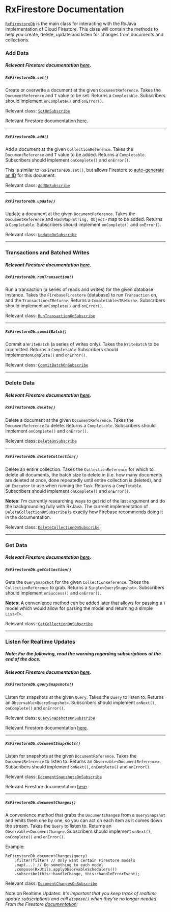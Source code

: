# RxFirestore Documentation

[`RxFirestoreDb`](https://github.com/btrautmann/RxFirestore/blob/master/rxfirestore/src/main/java/com/oakwoodsc/rxfirestore/RxFirestoreDb.java) is the main class for interacting with the RxJava implementation of Cloud Firestore. This class will contain the methods to help you create, delete, update and listen for changes from documents and collections.

### Add Data
##### Relevant Firestore documentation [here](https://firebase.google.com/docs/firestore/manage-data/add-data).
##### `RxFirestoreDb.set()`
Create or overwrite a document at the given `DocumentReference`. Takes the `DocumentReference` and `T` value to be set. Returns a `Completable`. Subscribers should implement `onComplete()` and `onError()`.

Relevant class: [`SetOnSubscribe`](https://github.com/btrautmann/RxFirestore/blob/master/rxfirestore/src/main/java/com/oakwoodsc/rxfirestore/SetOnSubscribe.java)

Relevant Firestore documentation [here](https://firebase.google.com/docs/firestore/manage-data/add-data).

***

##### `RxFirestoreDb.add()`
Add a document at the given `CollectionReference`. Takes the `DocumentReference` and `T` value to be added. Returns a `Completable`. Subscribers should implement `onComplete()` and `onError()`.

This is similar to `RxFirestoreDb.set()`, but allows Firestore to [auto-generate an ID]() for this document.

Relevant class: [`AddOnSubscribe`](https://github.com/btrautmann/RxFirestore/blob/master/rxfirestore/src/main/java/com/oakwoodsc/rxfirestore/AddOnSubscribe.java)

***

##### `RxFirestoreDb.update()`
Update a document at the given `DocumentReference`. Takes the `DocumentReference` and `HashMap<String, Object>` map to be added. Returns a `Completable`. Subscribers should implement `onComplete()` and `onError()`.

Relevant class: [`UpdateOnSubscribe`](https://github.com/btrautmann/RxFirestore/blob/master/rxfirestore/src/main/java/com/oakwoodsc/rxfirestore/UpdateOnSubscribe.java)

***

### Transactions and Batched Writes
##### Relevant Firestore documentation [here](https://firebase.google.com/docs/firestore/manage-data/transactions).
##### `RxFirestoreDb.runTransaction()`
Run a transaction (a series of reads and writes) for the given database instance. Takes the `FirebaseFirestore` (database) to run `Transaction` on, and the `Transaction<TReturn>`. Returns a `Completable<TReturn>`. Subscribers should implement `onComplete()` and `onError()`.

Relevant class: [`RunTransactionOnSubscribe`](https://github.com/btrautmann/RxFirestore/blob/master/rxfirestore/src/main/java/com/oakwoodsc/rxfirestore/RunTransactionOnSubscribe.java)

***

##### `RxFirestoreDb.commitBatch()`
Commit a `WriteBatch` (a series of writes only). Takes the `WriteBatch` to be committed. Returns a `Completable` Subscribers should implement`onComplete()` and `onError()`.

Relevant class: [`CommitBatchOnSubscribe`](https://github.com/btrautmann/RxFirestore/blob/master/rxfirestore/src/main/java/com/oakwoodsc/rxfirestore/CommitBatchOnSubscribe.java)

***

### Delete Data
##### Relevant Firestore documentation [here](https://firebase.google.com/docs/firestore/manage-data/delete-data).
##### `RxFirestoreDb.delete()`
Delete a document at the given `DocumentReference`. Takes the `DocumentReference` to delete. Returns a `Completable`. Subscribers should implement `onComplete()` and `onError()`.

Relevant class: [`DeleteOnSubscribe`](https://github.com/btrautmann/RxFirestore/blob/master/rxfirestore/src/main/java/com/oakwoodsc/rxfirestore/DeleteOnSubscribe.java)

***

##### `RxFirestoreDb.deleteCollection()`
Delete an entire collection. Takes the `CollectionReference` for which to delete all documents, the batch size to delete in (i.e. how many documents are deleted at once, done repeatedly until entire collection is deleted), and an `Executor` to use when running the `Task`. Returns a `Completable`. Subscribers should implement `onComplete()` and `onError()`.

**Notes**: I'm currently researching ways to get rid of the last argument and do the backgrounding fully with RxJava. The current implementation of `DeleteCollectionOnSubscribe` is exactly how Firebase recommends doing it in the documentation.

Relevant class: [`DeleteCollectionOnSubscribe`](https://github.com/btrautmann/RxFirestore/blob/master/rxfirestore/src/main/java/com/oakwoodsc/rxfirestore/DeleteCollectionOnSubscribe.java)

***

### Get Data
##### Relevant Firestore documentation [here](https://firebase.google.com/docs/firestore/query-data/get-data).

##### `RxFirestoreDb.getCollection()`
Gets the `QuerySnapshot` for the given `CollectionReference`. Takes the `CollectionReference` to grab. Returns a `Single<QuerySnapshot>`. Subscribers should implement `onSuccess()` and `onError()`.

**Notes**: A convenience method can be added later that allows for passing a `T` model which would allow for parsing the model and returning a simple `List<T>`.

Relevant class: [`GetCollectionOnSubscribe`](https://github.com/btrautmann/RxFirestore/blob/master/rxfirestore/src/main/java/com/oakwoodsc/rxfirestore/GetCollectionOnSubscribe.java)

***

### Listen for Realtime Updates
##### Note: For the following, read the warning regarding subscriptions at the end of the docs.
##### Relevant Firestore documentation [here](https://firebase.google.com/docs/firestore/query-data/listen).

##### `RxFirestoreDb.querySnapshots()`
Listen for snapshots at the given `Query`. Takes the `Query` to listen to. Returns an `Observable<QuerySnapshot>`. Subscribers should implement `onNext()`, `onComplete()` and `onError()`.

Relevant class: [`QuerySnapshotsOnSubscribe`](https://github.com/btrautmann/RxFirestore/blob/master/rxfirestore/src/main/java/com/oakwoodsc/rxfirestore/QuerySnapshotsOnSubscribe.java)

Relevant Firestore documentation [here](https://firebase.google.com/docs/firestore/query-data/listen).

***

##### `RxFirestoreDb.documentSnapshots()`
Listen for snapshots at the given `DocumentReference`. Takes the `DocumentReference` to listen to. Returns an `Observable<DocumentReference>`. Subscribers should implement `onNext()`, `onComplete()` and `onError()`.

Relevant class: [`DocumentSnapshotsOnSubscribe`](https://github.com/btrautmann/RxFirestore/blob/master/rxfirestore/src/main/java/com/oakwoodsc/rxfirestore/DocumentSnapshotsOnSubscribe.java)

Relevant Firestore documentation [here](https://firebase.google.com/docs/firestore/query-data/listen).

***

##### `RxFirestoreDb.documentChanges()`
A convenience method that grabs the `DocumentChange`s from a `QuerySnapshot` and emits them one by one, so you can act on each item as it comes down the stream. Takes the `Query` to listen to. Returns an `Observable<DocumentChange>`. Subscribers should implement `onNext()`, `onComplete()` and `onError()`.

Example:
```
RxFirestoreDb.documentChanges(query)
    .filter(filter) // Only want certain Firestore models
    .map(...) // Do something to each model
    .compose(RxUtils.applyObservableSchedulers())
    .subscribe(this::handleChange, this::handleErrorEvent);
```

Relevant class: [`DocumentChangesOnSubscribe`](https://github.com/btrautmann/RxFirestore/blob/master/rxfirestore/src/main/java/com/oakwoodsc/rxfirestore/DocumentChangesOnSubscribe.java)


Note on Realtime Updates: _It's important that you keep track of realtime update subscriptions and call `dispose()` when they're no longer needed. From the Firestore [documentation](https://firebase.google.com/docs/firestore/query-data/listen):_
